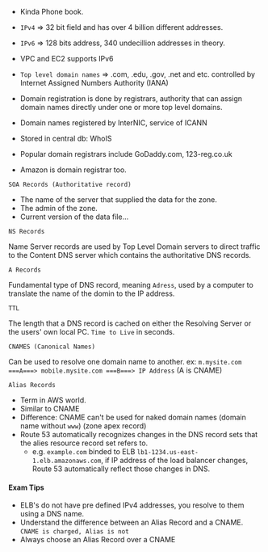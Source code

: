 * Kinda Phone book.

* `IPv4` => 32 bit field and has over 4 billion different addresses.
* `IPv6` => 128 bits address, 340 undecillion addresses in theory.
* VPC and EC2 supports IPv6
* `Top level domain names` => .com, .edu, .gov, .net and etc. controlled by Internet Assigned Numbers Authority (IANA)
* Domain registration is done by registrars, authority that can assign domain names directly under one or more top level domains.
*  Domain names registered by InterNIC, service of ICANN
* Stored in central db: WhoIS
* Popular domain registrars include GoDaddy.com, 123-reg.co.uk
* Amazon is domain registrar too.

`SOA Records (Authoritative record)` 

* The name of the server that supplied the data for the zone.
* The admin of the zone.
* Current version of the data file...

`NS Records`

Name Server records are used by Top Level Domain servers to direct traffic to the Content DNS server which contains the authoritative DNS records.

`A Records`

Fundamental type of DNS record, meaning `Adress`, used by a computer to translate the name of the domin to the IP address.

`TTL`

The length that a DNS record is cached on either the Resolving Server or the users' own local PC. `Time to Live` in seconds.

`CNAMES (Canonical Names)`

Can be used to resolve one domain name to another. ex: `m.mysite.com ===A===> mobile.mysite.com ===B===> IP Address` (A is CNAME)

`Alias Records`

* Term in AWS world.
* Similar to CNAME
* Difference: CNAME can't be used for naked domain names (domain name without `www`) (zone apex record)
* Route 53 automatically recognizes changes in the DNS record sets that the alies resource record set refers to.
    * e.g. `example.com` binded to ELB `lb1-1234.us-east-1.elb.amazonaws.com`, if IP address of the load balancer changes, Route 53 automatically reflect those changes in DNS.


#### Exam Tips

* ELB's do not have pre defined IPv4 addresses, you resolve to them using a DNS name.
* Understand the difference between an Alias Record and a CNAME. `CNAME is charged, Alias is not`
* Always choose an Alias Record over a CNAME